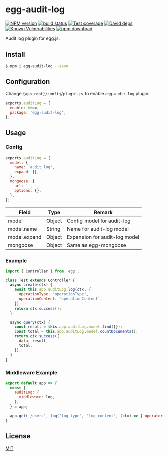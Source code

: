 # egg-audit-log

[![NPM version][npm-image]][npm-url]
[![build status][travis-image]][travis-url]
[![Test coverage][codecov-image]][codecov-url]
[![David deps][david-image]][david-url]
[![Known Vulnerabilities][snyk-image]][snyk-url]
[![npm download][download-image]][download-url]

[npm-image]: https://img.shields.io/npm/v/egg-audit-log.svg?style=flat-square
[npm-url]: https://npmjs.org/package/egg-audit-log
[travis-image]: https://img.shields.io/travis/mintsweet/egg-audit-log.svg?style=flat-square
[travis-url]: https://travis-ci.org/mintsweet/egg-audit-log
[codecov-image]: https://img.shields.io/codecov/c/github/mintsweet/egg-audit-log.svg?style=flat-square
[codecov-url]: https://codecov.io/github/mintsweet/egg-audit-log?branch=master
[david-image]: https://img.shields.io/david/mintsweet/egg-audit-log.svg?style=flat-square
[david-url]: https://david-dm.org/mintsweet/egg-audit-log
[snyk-image]: https://snyk.io/test/npm/egg-audit-log/badge.svg?style=flat-square
[snyk-url]: https://snyk.io/test/npm/egg-audit-log
[download-image]: https://img.shields.io/npm/dm/egg-audit-log.svg?style=flat-square
[download-url]: https://npmjs.org/package/egg-audit-log

Audit log plugin for egg.js.

## Install

```bash
$ npm i egg-audit-log --save
```

## Configuration

Change `{app_root}/config/plugin.js` to enable `egg-audit-log` plugin:

```javascript
exports.auditLog = {
  enable: true,
  package: 'egg-audit-log',
};
```

## Usage

### Config

```javascript
exports.auditLog = {
  model: {
    name: 'audit_log',
    expand: {},
  },
  mongoose: {
    url: '',
    options: {},
  },
};
```

| Field        | Type   | Remark                        |
| ------------ | ------ | ----------------------------- |
| model        | Object | Config model for audit-log    |
| model.name   | String | Name for audit-log model      |
| model.expand | Object | Expansion for audit-log model |
| mongoose     | Object | Same as egg-mongoose          |

### Example

```javascript
import { Controller } from 'egg';

class Test extends Controller {
  async create(ctx) {
    await this.app.auditLog.log(ctx, {
      operationType: 'operationType',
      operationContent: 'operationContent',
    });
    return ctx.success();
  }

  async query(ctx) {
    const result = this.app.auditLog.model.find({});
    const total = this.app.auditLog.model.countDocuments();
    return ctx.success({
      data: result,
      total,
    });
  }
}
```

### Middleware Example

```javascript
export default app => {
  const {
    auditLog: {
      middleware: log,
    },
  } = app;

  app.get('/users', log('log type', 'log content', (ctx) => { operator: 'admin'}), 'user.query');
}
```

## License

[MIT](LICENSE)
